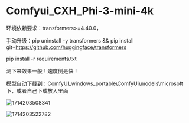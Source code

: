 # Comfyui_CXH_Phi-3-mini-4k

环境依赖要求：transformers>=4.40.0，

手动升级：pip uninstall -y transformers && pip install git+https://github.com/huggingface/transformers

pip install -r requirements.txt

测下来效果一般！速度倒是快！

模型自动下载到：ComfyUI_windows_portable\ComfyUI\models\microsoft下，或者自己下载放入里面

![1714203508341](https://github.com/StartHua/Comfyui_CXH_Phi-3-mini-4k/assets/22284244/d076cb57-0831-489d-99be-3cd1b8b2eef8)

![1714203522782](https://github.com/StartHua/Comfyui_CXH_Phi-3-mini-4k/assets/22284244/5216483a-9f8c-4a3e-a8b7-3b4ed3071d8b)
